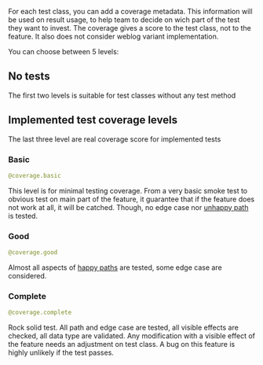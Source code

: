 For each test class, you can add a coverage metadata. This information will be used on result usage, to help team to decide on wich part of the test they want to invest. The coverage gives a score to the test class, not to the feature. It also does not consider weblog variant implementation.

You can choose between 5 levels:

## No tests

The first two levels is suitable for test classes without any test method

## Implemented test coverage levels

The last three level are real coverage score for implemented tests

### Basic

``` python
@coverage.basic
```

This level is for minimal testing coverage. From a very basic smoke test to obvious test on main part of the feature, it guarantee that if the feature does not work at all, it will be catched. Though, no edge case nor [unhappy path](https://en.wikipedia.org/wiki/Happy_path) is tested.

### Good

``` python
@coverage.good
```

Almost all aspects of [happy paths](https://en.wikipedia.org/wiki/Happy_path) are tested, some edge case are considered. 

### Complete

``` python
@coverage.complete
```

Rock solid test. All path and edge case are tested, all visible effects are checked, all data type are validated. Any modification with a visible effect of the feature needs an adjustment on test class. A bug on this feature is highly unlikely if the test passes.
